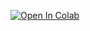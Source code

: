 [![Open In Colab](https://colab.research.google.com/assets/colab-badge.svg)](https://colab.research.google.com/drive/1rw2C7r0n7JdMXi0PjYJ03e2rMnhTFXjJ)
